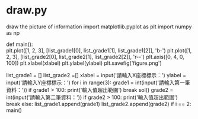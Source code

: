 # draw.py
draw the picture of information
import matplotlib.pyplot as plt
import numpy as np

def main():        
    plt.plot([1, 2, 3], [list_grade1[0], list_grade1[1], list_grade1[2]], 'b-')
    plt.plot([1, 2, 3], [list_grade2[0], list_grade2[1], list_grade2[2]], 'r--')
    plt.axis([0, 4, 0, 100])
    plt.xlabel(xlabel)
    plt.ylabel(ylabel)
    plt.savefig('figure.png')

list_grade1 = []
list_grade2 =[]
xlabel = input('請輸入X座標標示：')
ylabel = input('請輸入Y座標標示：')
for i in range(3):
    grade1 = int(input('請輸入第一筆資料：'))
    if grade1 > 100:
        print('輸入值超出範圍')
        break
        sol()
    grade2 = int(input('請輸入第二筆資料：'))
    if grade2 > 100:
        print('輸入值超出範圍')
        break
    else:
        list_grade1.append(grade1)
        list_grade2.append(grade2)
        if i == 2:
            main()

